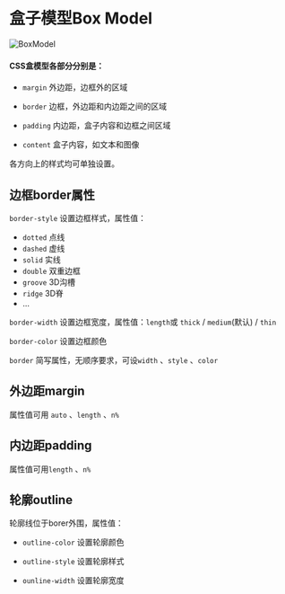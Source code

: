 # 盒子模型Box Model

![BoxModel](D:\workspace-web\css\img\BoxModel.gif)

#### CSS盒模型各部分分别是：

- `margin`  外边距，边框外的区域

- `border`  边框，外边距和内边距之间的区域
- `padding`  内边距，盒子内容和边框之间区域
- `content`  盒子内容，如文本和图像

各方向上的样式均可单独设置。



## 边框border属性

`border-style`  设置边框样式，属性值：

- `dotted`  点线
- `dashed`  虚线
- `solid`  实线
- `double`  双重边框
- `groove`  3D沟槽
- `ridge`  3D脊
- ...



`border-width`  设置边框宽度，属性值：`length`或 `thick` / `medium`(默认) / `thin`



`border-color`  设置边框颜色



`border`  简写属性，无顺序要求，可设`width` 、`style` 、`color`



## 外边距margin

属性值可用 `auto` 、`length` 、`n%`



## 内边距padding

属性值可用`length` 、`n%`



## 轮廓outline

轮廓线位于borer外围，属性值：

- `outline-color`  设置轮廓颜色

- `outline-style`  设置轮廓样式
- `ounline-width`  设置轮廓宽度